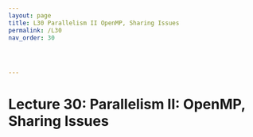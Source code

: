 ```yaml
---
layout: page
title: L30 Parallelism II OpenMP, Sharing Issues
permalink: /L30
nav_order: 30




---
```


# Lecture 30: Parallelism II: OpenMP, Sharing Issues